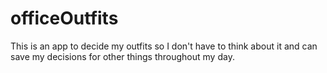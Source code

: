 # officeOutfits
This is an app to decide my outfits so I don't have to think about it and can save my decisions for other things throughout my day.
